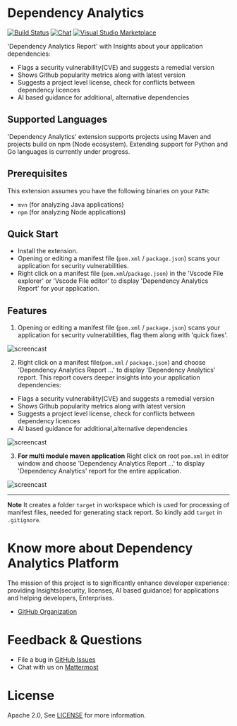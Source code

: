 # Dependency Analytics

[![Build Status](https://ci.centos.org/job/devtools-fabric8-analytics-vscode-extension/badge/icon)](https://ci.centos.org/job/devtools-fabric8-analytics-vscode-extension/)
[![Chat](https://img.shields.io/badge/chat-on%20mattermost-brightgreen.svg)](https://chat.openshift.io/developers/channels/fabric8-analytics)
[![Visual Studio Marketplace](https://vsmarketplacebadge.apphb.com/version/redhat.fabric8-analytics.svg)](https://marketplace.visualstudio.com/items?itemName=redhat.fabric8-analytics)

'Dependency Analytics Report' with Insights about your application dependencies: 
* Flags a security vulnerability(CVE) and suggests a remedial version
* Shows Github popularity metrics along with latest version
* Suggests a project level license, check for conflicts between dependency licences
* AI based guidance for additional, alternative dependencies

## Supported Languages

'Dependency Analytics' extension supports projects using Maven and projects build on npm (Node ecosystem). 
Extending support for Python and Go languages is currently under progress.

## Prerequisites

This extension assumes you have the following binaries on your `PATH`:

* `mvn` (for analyzing Java applications)
* `npm` (for analyzing Node applications)

## Quick Start

  - Install the extension.
  - Opening or editing a manifest file (`pom.xml` / `package.json`) scans your application for security vulnerabilities.
  - Right click on a manifest file (`pom.xml`/`package.json`) in the 'Vscode File explorer' or  'Vscode File editor' to display 'Dependency Analytics Report' for your application.


## Features

1. Opening or editing a manifest file (`pom.xml` / `package.json`) scans your application for security vulnerabilities, flag them along with 'quick fixes'.

![ screencast ](https://raw.githubusercontent.com/fabric8-analytics/fabric8-analytics-vscode-extension/master/images/compAnalysis.gif)

2. Right click on a manifest file(`pom.xml` / `package.json`) and choose 'Dependency Analytics Report ...' to display 'Dependency Analytics' report. This report covers deeper insights into your application dependencies:
* Flags a security vulnerability(CVE) and suggests a remedial version
* Shows Github popularity metrics along with latest version
* Suggests a project level license, check for conflicts between dependency licences
* AI based guidance for additional,alternative dependencies

![ screencast ](https://raw.githubusercontent.com/fabric8-analytics/fabric8-analytics-vscode-extension/master/images/stackanalysis.gif)

3. **For multi module maven application** Right click on root `pom.xml` in editor window and choose 'Dependency Analytics Report ...' to display 'Dependency Analytics' report for the entire application.

![ screencast ](https://raw.githubusercontent.com/fabric8-analytics/fabric8-analytics-vscode-extension/master/images/stackanalysis-multi.gif)

-------------------------------------------------------------------------------------------------------------------
**Note** It creates a folder `target` in workspace which is used for processing of manifest files, needed for generating stack report. So kindly add `target` in `.gitignore`.

Know more about Dependency Analytics Platform
==============================================
The mission of this project is to significantly enhance developer experience:
providing Insights(security, licenses, AI based guidance) for applications and helping developers, Enterprises.

* [GitHub Organization](https://github.com/fabric8-analytics)

Feedback & Questions
====================
* File a bug in [GitHub Issues](https://github.com/fabric8-analytics/fabric8-analytics-vscode-extension/issues)
* Chat with us on [Mattermost](https://chat.openshift.io/developers/channels/fabric8-analytics)

License
=======
Apache 2.0, See [LICENSE](LICENSE) for more information.


